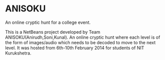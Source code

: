 ANISOKU
=======

An online cryptic hunt for a college event.

This is a NetBeans project developed by Team ANISOKU(Anirudh,Soni,Kunal).
An online cryptic hunt where each level is of the form of images/audio which
needs to be decoded to move to the next level.
It was hosted from 6th-10th February 2014 for students of NIT Kurukshetra.
